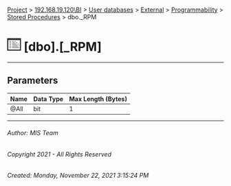 #### 

[Project](../../../../../index.md) > [192.168.19.120\\BI](../../../../index.md) > [User databases](../../../index.md) > [External](../../index.md) > [Programmability](../index.md) > [Stored Procedures](Stored_Procedures.md) > dbo._RPM

# ![Stored Procedures](../../../../../Images/StoredProcedure32.png) [dbo].[_RPM]

---

## <a name="#parameters"></a>Parameters

| Name | Data Type | Max Length (Bytes) |
|---|---|---|
| @All | bit | 1 |


---

###### Author:  MIS Team

###### Copyright 2021 - All Rights Reserved

###### Created: Monday, November 22, 2021 3:15:24 PM

